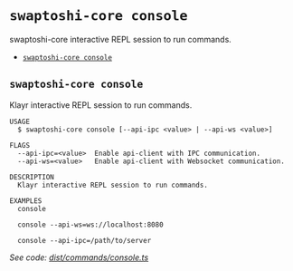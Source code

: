 # `swaptoshi-core console`

swaptoshi-core interactive REPL session to run commands.

- [`swaptoshi-core console`](#swaptoshi-core-console)

## `swaptoshi-core console`

Klayr interactive REPL session to run commands.

```
USAGE
  $ swaptoshi-core console [--api-ipc <value> | --api-ws <value>]

FLAGS
  --api-ipc=<value>  Enable api-client with IPC communication.
  --api-ws=<value>   Enable api-client with Websocket communication.

DESCRIPTION
  Klayr interactive REPL session to run commands.

EXAMPLES
  console

  console --api-ws=ws://localhost:8080

  console --api-ipc=/path/to/server
```

_See code: [dist/commands/console.ts](https://github.com/Swaptoshi/swaptoshi-core/blob/v1.0.0-alpha.0/dist/commands/console.ts)_
